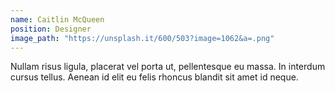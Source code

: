 ```yaml
---
name: Caitlin McQueen
position: Designer
image_path: "https://unsplash.it/600/503?image=1062&a=.png"
---
```


Nullam risus ligula, placerat vel porta ut, pellentesque eu massa. In interdum cursus tellus. Aenean id elit eu felis rhoncus blandit sit amet id neque.